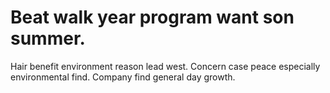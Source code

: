 
# Beat walk year program want son summer.
Hair benefit environment reason lead west. Concern case peace especially environmental find. Company find general day growth.